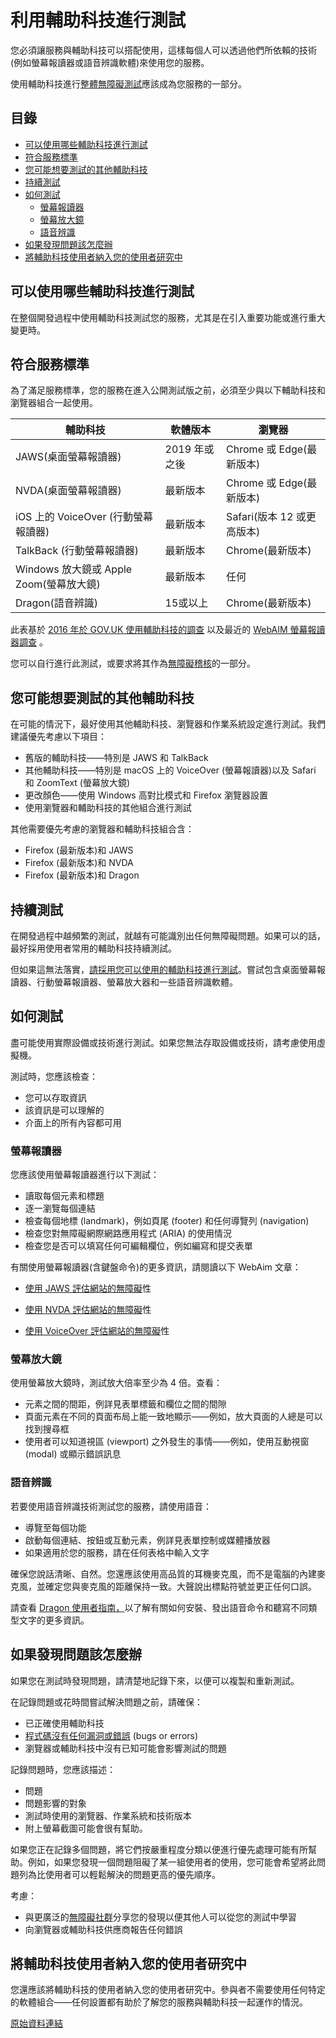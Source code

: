 # 利用輔助科技進行測試

您必須讓服務與輔助科技可以搭配使用，這樣每個人可以透過他們所依賴的技術(例如螢幕報讀器或語音辨識軟體)來使用您的服務。

使用輔助科技進行[整體無障礙測試](https://www.gov.uk/service-manual/technology/testing-for-accessibility)應該成為您服務的一部分。

## 目錄

 - [可以使用哪些輔助科技進行測試](#可以使用哪些輔助科技進行測試)
 - [符合服務標準](#符合服務標準)
 - [您可能想要測試的其他輔助科技](#您可能想要測試的其他輔助科技)
 - [持續測試](#持續測試)
 - [如何測試](#如何測試)
   - [螢幕報讀器](#螢幕報讀器)
   - [螢幕放大鏡](#螢幕放大鏡)
   - [語音辨識](#語音辨識)
 - [如果發現問題該怎麼辦](#如果發現問題該怎麼辦)
 - [將輔助科技使用者納入您的使用者研究中](#將輔助科技使用者納入您的使用者研究中)

## 可以使用哪些輔助科技進行測試

在整個開發過程中使用輔助科技測試您的服務，尤其是在引入重要功能或進行重大變更時。

## 符合服務標準

為了滿足服務標準，您的服務在進入公開測試版之前，必須至少與以下輔助科技和瀏覽器組合一起使用。

| 輔助科技 | 軟體版本 | 瀏覽器 |
|------|------|------|
| JAWS(桌面螢幕報讀器) | 2019 年或之後 | Chrome 或 Edge(最新版本) |
| NVDA(桌面螢幕報讀器) | 最新版本 | Chrome 或 Edge(最新版本) |
| iOS 上的 VoiceOver (行動螢幕報讀器) | 最新版本 | Safari(版本 12 或更高版本) |
| TalkBack (行動螢幕報讀器) | 最新版本 | Chrome(最新版本) |
| Windows 放大鏡或 Apple Zoom(螢幕放大鏡) | 最新版本 | 任何 |
| Dragon(語音辨識) | 15或以上 | Chrome(最新版本) |

此表基於 [2016 年於 GOV.UK 使用輔助科技的調查](https://accessibility.blog.gov.uk/2016/11/01/results-of-the-2016-gov-uk-assistive-technology-survey/)
以及最近的 [WebAIM 螢幕報讀器調查](https://webaim.org/projects/screenreadersurvey9/) 。

您可以自行進行此測試，或要求將其作為[無障礙稽核](https://www.gov.uk/service-manual/helping-people-to-use-your-service/getting-an-accessibility-audit)的一部分。

## 您可能想要測試的其他輔助科技

在可能的情況下，最好使用其他輔助科技、瀏覽器和作業系統設定進行測試。我們建議優先考慮以下項目：

- 舊版的輔助科技——特別是 JAWS 和 TalkBack
- 其他輔助科技——特別是 macOS 上的 VoiceOver (螢幕報讀器)以及 Safari 和 ZoomText (螢幕放大鏡)
- 更改顏色——使用 Windows 高對比模式和 Firefox 瀏覽器設置
- 使用瀏覽器和輔助科技的其他組合進行測試

其他需要優先考慮的瀏覽器和輔助科技組合含：

- Firefox (最新版本)和 JAWS
- Firefox (最新版本)和 NVDA
- Firefox (最新版本)和 Dragon

## 持續測試

在開發過程中越頻繁的測試，就越有可能識別出任何無障礙問題。如果可以的話，最好採用使用者常用的輔助科技持續測試。

但如果這無法落實，[請採用您可以使用的輔助科技進行測試](https://accessibility.blog.gov.uk/2018/09/27/assistive-technology-tools-you-can-use-at-no-cost/)。嘗試包含桌面螢幕報讀器、行動螢幕報讀器、螢幕放大器和一些語音辨識軟體。

## 如何測試

盡可能使用實際設備或技術進行測試。如果您無法存取設備或技術，請考慮使用虛擬機。

測試時，您應該檢查：

- 您可以存取資訊
- 該資訊是可以理解的
- 介面上的所有內容都可用

### 螢幕報讀器

您應該使用螢幕報讀器進行以下測試：

- 讀取每個元素和標題
- 逐一瀏覽每個連結
- 檢查每個地標 (landmark)，例如頁尾 (footer) 和任何導覽列 (navigation)
- 檢查您對無障礙網際網路應用程式 (ARIA) 的使用情況
- 檢查您是否可以填寫任何可編輯欄位，例如編寫和提交表單

有關使用螢幕報讀器(含鍵盤命令)的更多資訊，請閱讀以下 WebAim 文章：

- [使用 JAWS 評估網站的無障礙](https://webaim.org/articles/jaws/)性

- [使用 NVDA 評估網站的無障礙](https://webaim.org/articles/nvda/)性

- [使用 VoiceOver 評估網站的無障礙](https://webaim.org/articles/voiceover/)性

### 螢幕放大鏡

使用螢幕放大鏡時，測試放大倍率至少為 4 倍。查看：

- 元素之間的間距，例詳見表單標籤和欄位之間的間隙
- 頁面元素在不同的頁面布局上能一致地顯示——例如，放大頁面的人總是可以找到搜尋框
- 使用者可以知道視區 (viewport) 之外發生的事情——例如，使用互動視窗 (modal) 或顯示錯誤訊息

### 語音辨識

若要使用語音辨識技術測試您的服務，請使用語音：

- 導覽至每個功能
- 啟動每個連結、按鈕或互動元素，例詳見表單控制或媒體播放器
- 如果適用於您的服務，請在任何表格中輸入文字

確保您說話清晰、自然。您還應該使用高品質的耳機麥克風，而不是電腦的內建麥克風，並確定您與麥克風的距離保持一致。大聲說出標點符號並更正任何口誤。

請查看 [Dragon 使用者指南，](https://www.nuance.com/dragon/user-documentation.html)以了解有關如何安裝、發出語音命令和聽寫不同類型文字的更多資訊。

## 如果發現問題該怎麼辦

如果您在測試時發現問題，請清楚地記錄下來，以便可以複製和重新測試。

在記錄問題或花時間嘗試解決問題之前，請確保：

- 已正確使用輔助科技
- [程式碼沒有任何漏洞或錯誤](https://www.gov.uk/service-manual/technology/quality-assurance-testing-your-service-regularly) (bugs or errors)
- 瀏覽器或輔助科技中沒有已知可能會影響測試的問題

記錄問題時，您應該描述：

- 問題
- 問題影響的對象
- 測試時使用的瀏覽器、作業系統和技術版本
- 附上螢幕截圖可能會很有幫助。

如果您正在記錄多個問題，將它們按嚴重程度分類以便進行優先處理可能有所幫助。例如，如果您發現一個問題阻礙了某一組使用者的使用，您可能會希望將此問題列為比使用者可以輕鬆解決的問題更高的優先順序。

考慮：

- 與更廣泛的[無障礙社群](https://www.gov.uk/service-manual/communities/accessibility-community)分享您的發現以便其他人可以從您的測試中學習
- 向瀏覽器或輔助科技供應商報告任何錯誤

## 將輔助科技使用者納入您的使用者研究中

您還應該將輔助科技的使用者納入您的使用者研究中。參與者不需要使用任何特定的軟體組合——任何設置都有助於了解您的服務與輔助科技一起運作的情況。

[原始資料連結](https://www.gov.uk/service-manual/technology/testing-with-assistive-technologies)
